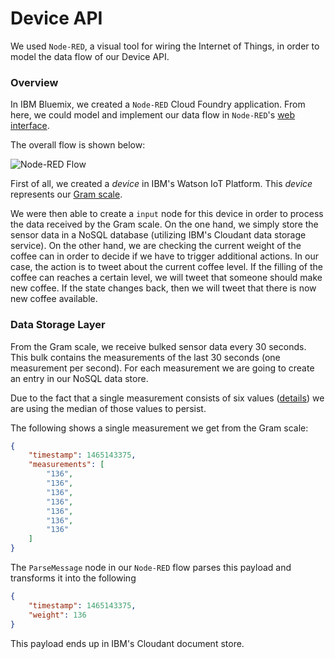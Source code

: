
# Device API

We used `Node-RED`, a visual tool for wiring the Internet of Things, in order to model the data flow of our Device API.

### Overview

In IBM Bluemix, we created a `Node-RED` Cloud Foundry application.
From here, we could model and implement our data flow in `Node-RED`'s [web interface](https://device-api.eu-gb.mybluemix.net/red).

The overall flow is shown below:

![Node-RED Flow](http://rawgit.com/miwurster/msc-iot-kaffeekanne/master/device-api-flow.png)

First of all, we created a _device_ in IBM's Watson IoT Platform. This _device_ represents our [Gram scale](https://github.com/miwurster/msc-iot-kaffeekanne/wiki/GRAM-RZ30K-Device).

We were then able to create a `input` node for this device in order to process the data received by the Gram scale.
On the one hand, we simply store the sensor data in a NoSQL database (utilizing IBM's Cloudant data storage service).
On the other hand, we are checking the current weight of the coffee can in order to decide if we have to trigger additional actions.
In our case, the action is to tweet about the current coffee level.
If the filling of the coffee can reaches a certain level, we will tweet that someone should make new coffee.
If the state changes back, then we will tweet that there is now new coffee available.

### Data Storage Layer

From the Gram scale, we receive bulked sensor data every 30 seconds. This bulk contains the measurements of the last 30 seconds (one measurement per second). For each measurement we are going to create an entry in our NoSQL data store.

Due to the fact that a single measurement consists of six values ([details](https://github.com/miwurster/msc-iot-kaffeekanne/tree/master/sensor#python-sensor)) we are using the median of those values to persist.

The following shows a single measurement we get from the Gram scale:

```json
{
    "timestamp": 1465143375,
    "measurements": [
        "136",
        "136",
        "136",
        "136",
        "136",
        "136",
        "136"
    ]
}
```

The `ParseMessage` node in our `Node-RED` flow parses this payload and transforms it into the following

```json
{
    "timestamp": 1465143375,
    "weight": 136
}
```

This payload ends up in IBM's Cloudant document store.
